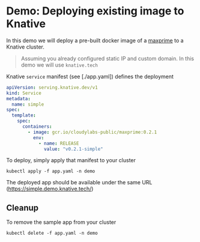 # Demo: Deploying existing image to Knative

In this demo we will deploy a pre-built docker image of a [maxprime](https://github.com/mchmarny/maxprime) to a Knative cluster.

> Assuming you already configured static IP and custom domain. In this demo we will use `knative.tech`

Knative `service` manifest (see [./app.yaml]) defines the deployment

```yaml
apiVersion: serving.knative.dev/v1
kind: Service
metadata:
  name: simple
spec:
  template:
    spec:
      containers:
        - image: gcr.io/cloudylabs-public/maxprime:0.2.1
          env:
            - name: RELEASE
              value: "v0.2.1-simple"
```

To deploy, simply apply that manifest to your cluster

```shell
kubectl apply -f app.yaml -n demo
```

The deployed app should be available under the same URL (https://simple.demo.knative.tech/)


## Cleanup

To remove the sample app from your cluster

```shell
kubectl delete -f app.yaml -n demo
```

